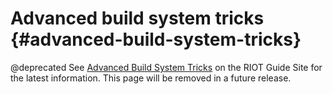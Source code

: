 Advanced build system tricks                    {#advanced-build-system-tricks}
============================

@deprecated See [Advanced Build System Tricks](https://guide.riot-os.org/build-system/advanced_build_system_tricks/) on the RIOT Guide Site for the latest information. This page will be removed in a future release.
